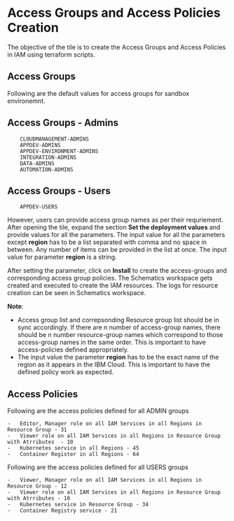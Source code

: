 # Access Groups and Access Policies Creation
The objective of the tile is to create the Access Groups and Access Policies in IAM using terraform scripts.


## Access Groups

Following are the default values for access groups for sandbox environemnt.

## Access Groups - Admins
```
    CLOUDMANAGEMENT-ADMINS
    APPDEV-ADMINS
    APPDEV-ENVIRONMENT-ADMINS
    INTEGRATION-ADMINS
    DATA-ADMINS
    AUTOMATION-ADMINS
```

## Access Groups - Users
```
    APPDEV-USERS
```
However, users can provide access group names as per their requriement. After opening the tile, expand the section **Set the deployment values** and provide values for all the parameters. The input value for all the parameters except **region** has to be a list separated with comma and no space in between. Any number of items can be provided in the list at once. The input value for parameter **region** is a string.

After setting the parameter, click on **Install** to create the access-groups and corresponding access group policies. The Schematics workspace gets created and executed to create the IAM resources. The logs for resource creation can be seen in Schematics workspace.

**Note**: 
* Access group list and correpsonding Resource group list should be in sync accordingly. If there are n number of access-group names, there should be n number resource-group names which correspond to those access-group names in the same order. This is important to have access-policies defined appropriately. 
* The input value the parameter **region** has to be the exact name of the region as it appears in the IBM Cloud. This is important to have the defined policy work as expected. 

## Access Policies

Following are the access policies defined for all ADMIN groups 

```
-   Editor, Manager role on all IAM Services in all Regions in Resource Group - 31
-   Viewer role on all IAM Services in all Regions in Resource Group with Atrributes  - 10
-   Kubernetes service in all Regions - 45
-   Container Register in all Regions - 64
```

Following are the access policies defined for all USERS groups

```
-   Viewer, Manager role on all IAM Services in all Regions in Resource Group - 12
-   Viewer role on all IAM Services in all Regions in Resource Group with Atrributes - 10
-   Kubernetes service in Resource Group - 34
-   Container Registry service - 21

```
